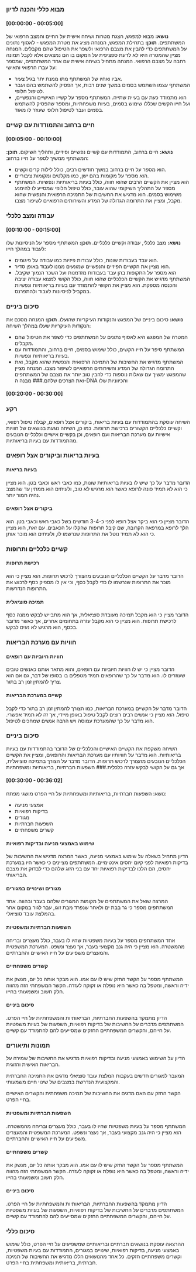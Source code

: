 ### מבוא כללי והכנה לדיון
#### [00:00:00 - 00:05:00]
**נושא:** מבוא למפגש, הצגת מטרות ושיחה אישית על החיים והמצב הרפואי של המשתתפים.
**תוכן:** בתחילת המפגש, המנחה מציג את מטרת המפגש - לאסוף נתונים על המשתתפים כדי להבין את מצבם הרפואי ולשפר את הטיפול שהם מקבלים. המנחה מציין שהמטרה היא לא לדעת ספציפית על המקום בו הם נמצאים אלא לקבל תמונה רחבה על מצבם הרפואי.
המנחה מתחיל בשיחה אישית עם אחד המשתתפים, שמספר על עברו הרפואי והאישי:
- אביו ואחיו של המשתתף מתו ממנת יתר בגיל צעיר.
- המשתתף עצמו השתמש בסמים במשך שנים רבות, אך הפסיק להשתמש בהם ועבר לטיפול חלופי.
- הוא מתמודד כעת עם בעיית שתייה.
המשתתף מספר על קשייו האישיים והנפשיים, ועל חייו הקשים שכללו שימוש בסמים, בעיות משפחתיות, ומספר שהפסיק להשתמש בסמים ועבר לטיפול חלופי שעוזר לו מאוד.
### חיים ברחוב והתמודדות עם קשיים
#### [00:05:00 - 00:10:00]
**נושא:** חיים ברחוב, התמודדות עם קשיים נפשיים ופיזיים, ותהליך השיקום.
**תוכן:** המשתתף ממשיך לספר על חייו ברחוב:
- הוא מספר על חיים ברחוב במשך חודשים רבים, כולל לילות קרים וקשים.
- הוא מספר על מקומות בהם ישן, כמו מקלטים ומקומות ציבוריים.
- הוא מציין את הקשיים הרבים שהוא חווה, כולל בעיות בריאותיות ונפשיות.
המשתתף מספר על התהליך השיקומי שהוא עובר, כולל טיפול חלופי שמסייע לו להימנע משימוש בסמים. הוא מדגיש את החשיבות של התמיכה הרפואית והנפשית שהוא מקבל, ומציין את התרומה הגדולה של המדע והשירותים הרפואיים לשיפור מצבו.
### עבודה ומצב כלכלי
#### [00:10:00 - 00:15:00]
**נושא:** מצב כלכלי, עבודה וקשיים כלכליים.
**תוכן:** המשתתף מספר על הניסיונות שלו לעבוד במהלך חייו:
- הוא עבד בעבודות שונות, כולל עבודות פיזיות כמו עבודה על פיגומים.
- הוא מציין את הקשיים הפיזיים והנפשיים שמונעים ממנו לעבוד באופן סדיר.
- הוא מספר על התקופות בהן עבד בעבודות מזדמנות ועל השכר הנמוך שקיבל.
המשתתף מדגיש את הקשיים הכלכליים שהוא חווה, כולל הקושי למצוא עבודה יציבה והכנסה מספקת. הוא מציין את הקושי להתמודד עם בעיות בריאותיות ונפשיות במקביל לניסיונות לעבוד ולהתפרנס.
### סיכום ביניים
**נושא:** סיכום ביניים של המפגש והנקודות העיקריות שהועלו.
**תוכן:** המנחה מסכם את הנקודות העיקריות שעלו במהלך השיחה:
- המטרה של המפגש היא לאסוף נתונים על המשתתפים כדי לשפר את הטיפול שהם מקבלים.
- המשתתף סיפר על חייו הקשים, כולל שימוש בסמים, חיים ברחוב, והתמודדות עם בעיות בריאותיות ונפשיות.
- המשתתף מדגיש את החשיבות של התמיכה הרפואית והנפשית שהוא מקבל, ואת התרומה הגדולה של המדע והשירותים הרפואיים לשיפור מצבו.
המנחה מציין שהמפגש ימשיך עם שאלות נוספות כדי להבין טוב יותר את מצבם של המשתתפים ואת הצרכים שלהם.### מבנה ה-DNA והכיווניות שלו


#### [00:20:00 - 00:30:00]
### רקע
השיחה עוסקת בהתמודדות עם בעיות בריאות, ביקורים אצל רופאים, קבלת טיפול רפואי, וקשיים כלכליים הקשורים ברכישת תרופות. כמו כן, השיחה נוגעת בנושאים של חוויות אישיות עם מערכת הבריאות ועם רופאים, וכן בקשיים אישיים וכלכליים הנובעים מהתמודדות עם בעיות בריאותיות.
### בעיות בריאות וביקורים אצל רופאים
#### בעיות בריאות
הדובר מדבר על כך שיש לו בעיות בריאותיות שונות, כמו כאבי ראש וכאבי בטן. הוא מציין כי הוא לא תמיד פונה לרופא כאשר הוא מרגיש לא טוב, ולעיתים הוא ממתין עד שהמצב נהיה חמור יותר.
#### ביקורים אצל רופאים
הדובר מציין כי הוא ביקר אצל רופא לפני כ-3-4 חודשים בשל כאבי ראש וכאבי בטן. הוא הלך לרופא במרפאה הקרובה, שם קיבל תרופות שהקלו על הכאבים. עם זאת, הוא מציין כי הוא לא תמיד נוטל את התרופות שנרשמו לו, ולעיתים הוא מוכר אותן.
### קשיים כלכליים ותרופות
#### רכישת תרופות
הדובר מדבר על הקשיים הכלכליים הנובעים מהצורך לרכוש תרופות. הוא מציין כי הוא מוכר את התרופות שנרשמו לו כדי לקבל כסף, וכי אין לו מספיק כסף לרכוש את התרופות הנדרשות.
#### תמיכה סוציאלית
הדובר מציין כי הוא מקבל תמיכה מעובדת סוציאלית, אך הוא מתבייש לבקש ממנה כסף לרכישת תרופות. הוא מציין כי הוא מקבל עזרה בתחומים אחרים, אך כאשר מדובר בכסף, הוא מרגיש לא נעים לבקש.
### חוויות עם מערכת הבריאות
#### חוויות חיוביות עם רופאים
הדובר מציין כי יש לו חוויות חיוביות עם רופאים, והוא מתאר אותם כאנשים טובים שעוזרים לו. הוא מדבר על כך שהרופאים תמיד מטפלים בו בסופו של דבר, גם אם הוא צריך להמתין זמן רב בתור.
#### קשיים במערכת הבריאות
הדובר מדבר על הקשיים במערכת הבריאות, כמו הצורך להמתין זמן רב בתור כדי לקבל טיפול. הוא מציין כי אנשים רבים רוצים לקבל טיפול באופן מיידי, אך זה לא תמיד אפשרי. הוא מדבר על כך שהמערכת עמוסה ויש הרבה אנשים שמחכים לטיפול.
### סיכום ביניים
השיחה משקפת את הקשיים האישיים והכלכליים של הדובר בהתמודדות עם בעיות בריאותיות. הוא מדבר על חוויותיו עם מערכת הבריאות והרופאים, ומציין את הקשיים הכלכליים הנובעים מהצורך לרכוש תרופות. הדובר מדבר על הצורך בתמיכה סוציאלית, אך גם על הקושי לבקש עזרה כלכלית.### השפעות חברתיות, בריאותיות ומשפחתיות
#### [00:30:00 - 00:36:02]
נושא: השפעות חברתיות, בריאותיות ומשפחתיות על חיי הפרט
מושגי מפתח:
- אמצעי מניעה
- בדיקות רפואיות
- מגורים
- השפעות חברתיות
- קשרים משפחתיים
#### שימוש באמצעי מניעה ובדיקות רפואיות
הדיון מתחיל בשאלה על שימוש באמצעי מניעה, כאשר המרצה מדגיש את החשיבות של בדיקות רפואיות לפני קיום יחסים אינטימיים. המשתתפים מציינים כי כאשר היו במערכת יחסים, הם הלכו לבדיקות רפואיות יחד עם בני הזוג שלהם כדי לבדוק את מצבם הבריאותי.
#### מגורים ושינויים במגורים
המרצה שואל את המשתתפים על מקומות המגורים שלהם בעבר ובהווה. אחד המשתתפים מספר כי גר בבת ים ולאחר שנפרד מבת זוגו, עבר לגור במקום אחר בהמלצת עובד סוציאלי.
#### השפעות חברתיות ומשפטיות
אחד המשתתפים מספר על בעיות משפטיות שהיו לו בעבר, כולל מעצרים ובריחה מהמשטרה. הוא מציין כי היה גנב מקצועי בעבר, אך נעצר ונשפט. המערכת המשפטית והמעצרים משפיעים על חייו האישיים והחברתיים.
#### קשרים משפחתיים
המשתתף מספר על הקשר החזק שיש לו עם אמו. הוא מבקר אותה כל יום, מנשק את ידיה וראשה, ומטפל בה כאשר היא נופלת או זקוקה לעזרה. הקשר המשפחתי הזה מהווה חלק חשוב ומשמעותי בחייו.
#### סיכום ביניים
הדיון מתמקד בהשפעות החברתיות, הבריאותיות והמשפחתיות על חיי הפרט. המשתתפים מדברים על החשיבות של בדיקות רפואיות, השפעות של בעיות משפטיות על חייהם, והקשרים המשפחתיים החזקים שמסייעים להם להתמודד עם קשיים.
### תמונות ותיאורים
<p style="display: flex; align-items: center;">
<span style="margin-right: 10px;">
הדיון על השימוש באמצעי מניעה ובדיקות רפואיות מדגיש את החשיבות של שמירה על הבריאות האישית והזוגית.
</span>
</p>


<p style="display: flex; align-items: center;">
<span style="margin-right: 10px;">
המעבר למגורים חדשים בעקבות המלצת עובד סוציאלי מדגים את התמיכה החברתית והמקצועית הנדרשת במצבים של שינוי חיים משמעותי.
</span>

</p>


<p style="display: flex; align-items: center;">
<span style="margin-right: 10px;">
הקשר החזק עם האם מדגים את החשיבות של תמיכה משפחתית והקשרים האישיים בחיי הפרט.
</span>

</p>


#### השפעות חברתיות ומשפטיות
המשתתף מספר על בעיות משפטיות שהיו לו בעבר, כולל מעצרים ובריחה מהמשטרה. הוא מציין כי היה גנב מקצועי בעבר, אך נעצר ונשפט. המערכת המשפטית והמעצרים משפיעים על חייו האישיים והחברתיים.
#### קשרים משפחתיים
המשתתף מספר על הקשר החזק שיש לו עם אמו. הוא מבקר אותה כל יום, מנשק את ידיה וראשה, ומטפל בה כאשר היא נופלת או זקוקה לעזרה. הקשר המשפחתי הזה מהווה חלק חשוב ומשמעותי בחייו.
#### סיכום ביניים
הדיון מתמקד בהשפעות החברתיות, הבריאותיות והמשפחתיות על חיי הפרט. המשתתפים מדברים על החשיבות של בדיקות רפואיות, השפעות של בעיות משפטיות על חייהם, והקשרים המשפחתיים החזקים שמסייעים להם להתמודד עם קשיים.
### סיכום כללי
ההרצאה עוסקת בנושאים חברתיים ובריאותיים שמשפיעים על חיי הפרט, כולל שימוש באמצעי מניעה, בדיקות רפואיות, שינויים במגורים, התמודדות עם בעיות משפטיות, וקשרים משפחתיים חזקים. כל אחד מהנושאים הללו מדגיש את החשיבות של תמיכה חברתית, בריאותית ומשפחתית בחיי הפרט.
